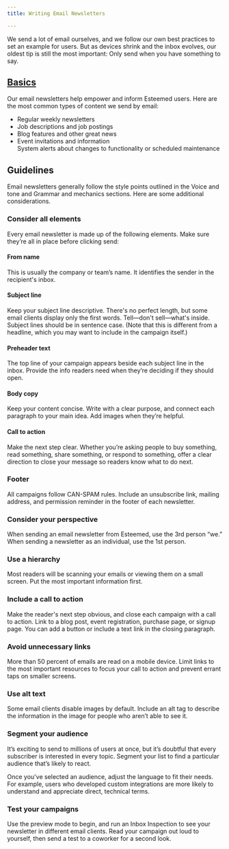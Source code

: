 ```yaml
---
title: Writing Email Newsletters

---
```

We send a lot of email ourselves, and we follow our own best practices to set an example for users. But as devices shrink and the inbox evolves, our oldest tip is still the most important: Only send when you have something to say.

## [Basics](https://styleguide.esteemed.io/writing-email-newsletters.html)

Our email newsletters help empower and inform Esteemed users. Here are the most common types of content we send by email:

* Regular weekly newsletters
* Job descriptions and job postings
* Blog features and other great news
* Event invitations and information  
  System alerts about changes to functionality or scheduled maintenance

## Guidelines

Email newsletters generally follow the style points outlined in the Voice and tone and Grammar and mechanics sections. Here are some additional considerations.

### Consider all elements

Every email newsletter is made up of the following elements. Make sure they’re all in place before clicking send:

#### From name

This is usually the company or team’s name. It identifies the sender in the recipient's inbox.

#### Subject line

Keep your subject line descriptive. There's no perfect length, but some email clients display only the first words. Tell—don't sell—what's inside. Subject lines should be in sentence case. (Note that this is different from a headline, which you may want to include in the campaign itself.)

#### Preheader text

The top line of your campaign appears beside each subject line in the inbox. Provide the info readers need when they’re deciding if they should open.

#### Body copy

Keep your content concise. Write with a clear purpose, and connect each paragraph to your main idea. Add images when they’re helpful.

#### Call to action

Make the next step clear. Whether you’re asking people to buy something, read something, share something, or respond to something, offer a clear direction to close your message so readers know what to do next.

### Footer

All campaigns follow CAN-SPAM rules. Include an unsubscribe link, mailing address, and permission reminder in the footer of each newsletter.

### Consider your perspective

When sending an email newsletter from Esteemed, use the 3rd person “we.” When sending a newsletter as an individual, use the 1st person.

### Use a hierarchy

Most readers will be scanning your emails or viewing them on a small screen. Put the most important information first.

### Include a call to action

Make the reader's next step obvious, and close each campaign with a call to action. Link to a blog post, event registration, purchase page, or signup page. You can add a button or include a text link in the closing paragraph.

### Avoid unnecessary links

More than 50 percent of emails are read on a mobile device. Limit links to the most important resources to focus your call to action and prevent errant taps on smaller screens.

### Use alt text

Some email clients disable images by default. Include an alt tag to describe the information in the image for people who aren’t able to see it.

### Segment your audience

It’s exciting to send to millions of users at once, but it’s doubtful that every subscriber is interested in every topic. Segment your list to find a particular audience that’s likely to react.

Once you've selected an audience, adjust the language to fit their needs. For example, users who developed custom integrations are more likely to understand and appreciate direct, technical terms.

### Test your campaigns

Use the preview mode to begin, and run an Inbox Inspection to see your newsletter in different email clients. Read your campaign out loud to yourself, then send a test to a coworker for a second look.